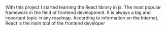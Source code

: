 With this project I started learning the React library in js. 
The most popular framework in the field of frontend development.
It is always a big and important topic in any roadmap.
According to information on the Internet, React is the main tool of the frontend developer
